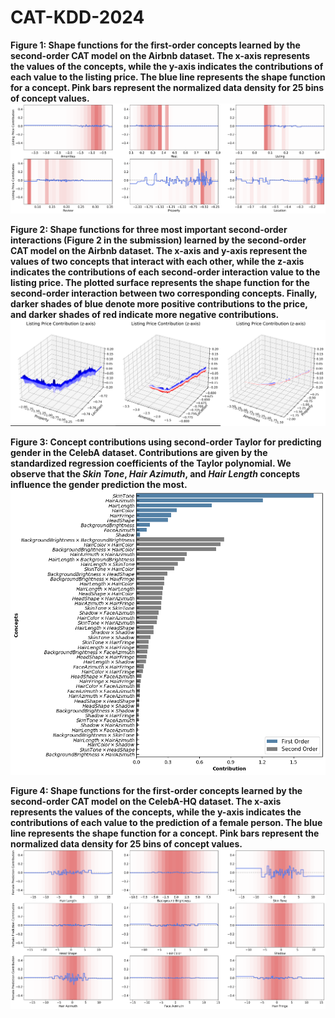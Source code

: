 # CAT-KDD-2024
**Figure 1: Shape functions for the first-order concepts learned by the second-order CAT model on the Airbnb dataset. The x-axis represents the values of the concepts, while the y-axis indicates the contributions of each value to the listing price. The blue line represents the shape function for a concept. Pink bars represent the normalized data density for 25 bins of concept values.**
![Figure 1](./airbnb_shape_functions.png)


**Figure 2: Shape functions for three most important second-order interactions (Figure 2 in the submission) learned by the second-order CAT model on the Airbnb dataset. The x-axis and y-axis represent the values of two concepts that interact with each other, while the z-axis indicates the contributions of each second-order interaction value to the listing price. The plotted surface represents the shape function for the second-order interaction between two corresponding concepts. Finally, darker shades of blue denote more positive contributions to the price, and darker shades of red indicate more negative contributions.**
![Figure 2](./airbnb_shape_functions_order2.png)


**Figure 3: Concept contributions using second-order Taylor for predicting gender in the CelebA dataset. Contributions are given by the standardized regression coefficients of the Taylor polynomial. We observe that the _Skin Tone_, _Hair Azimuth_, and _Hair Length_ concepts influence the gender prediction the most.**
![Figure 3](./CelebA_taylor2_contributions.png)

**Figure 4: Shape functions for the first-order concepts learned by the second-order CAT model on the CelebA-HQ dataset. The x-axis represents the values of the concepts, while the y-axis indicates the contributions of each value to the prediction of a female person. The blue line represents the shape function for a concept. Pink bars represent the normalized data density for 25 bins of concept values.**
![Figure 4](./CelebA_shape_functions.png)
